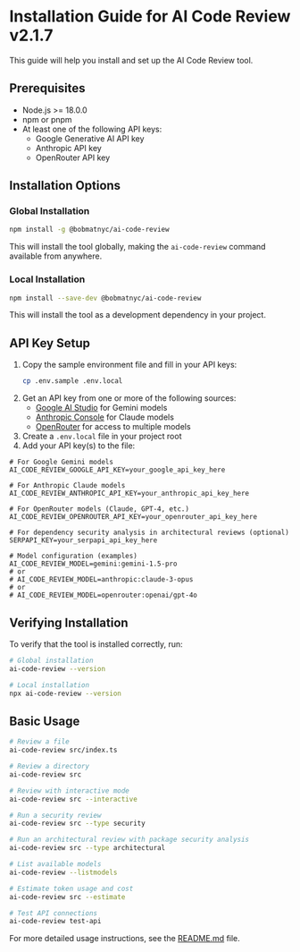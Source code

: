 # Installation Guide for AI Code Review v2.1.7

This guide will help you install and set up the AI Code Review tool.

## Prerequisites

- Node.js >= 18.0.0
- npm or pnpm
- At least one of the following API keys:
  - Google Generative AI API key
  - Anthropic API key
  - OpenRouter API key

## Installation Options

### Global Installation

```bash
npm install -g @bobmatnyc/ai-code-review
```

This will install the tool globally, making the `ai-code-review` command available from anywhere.

### Local Installation

```bash
npm install --save-dev @bobmatnyc/ai-code-review
```

This will install the tool as a development dependency in your project.

## API Key Setup

1. Copy the sample environment file and fill in your API keys:
   ```bash
   cp .env.sample .env.local
   ```
2. Get an API key from one or more of the following sources:
   - [Google AI Studio](https://makersuite.google.com/) for Gemini models
   - [Anthropic Console](https://console.anthropic.com/) for Claude models
   - [OpenRouter](https://openrouter.ai/) for access to multiple models
2. Create a `.env.local` file in your project root
3. Add your API key(s) to the file:

```
# For Google Gemini models
AI_CODE_REVIEW_GOOGLE_API_KEY=your_google_api_key_here

# For Anthropic Claude models
AI_CODE_REVIEW_ANTHROPIC_API_KEY=your_anthropic_api_key_here

# For OpenRouter models (Claude, GPT-4, etc.)
AI_CODE_REVIEW_OPENROUTER_API_KEY=your_openrouter_api_key_here

# For dependency security analysis in architectural reviews (optional)
SERPAPI_KEY=your_serpapi_api_key_here

# Model configuration (examples)
AI_CODE_REVIEW_MODEL=gemini:gemini-1.5-pro
# or
# AI_CODE_REVIEW_MODEL=anthropic:claude-3-opus
# or
# AI_CODE_REVIEW_MODEL=openrouter:openai/gpt-4o
```

## Verifying Installation

To verify that the tool is installed correctly, run:

```bash
# Global installation
ai-code-review --version

# Local installation
npx ai-code-review --version
```

## Basic Usage

```bash
# Review a file
ai-code-review src/index.ts

# Review a directory
ai-code-review src

# Review with interactive mode
ai-code-review src --interactive

# Run a security review
ai-code-review src --type security

# Run an architectural review with package security analysis
ai-code-review src --type architectural

# List available models
ai-code-review --listmodels

# Estimate token usage and cost
ai-code-review src --estimate

# Test API connections
ai-code-review test-api
```

For more detailed usage instructions, see the [README.md](README.md) file.
